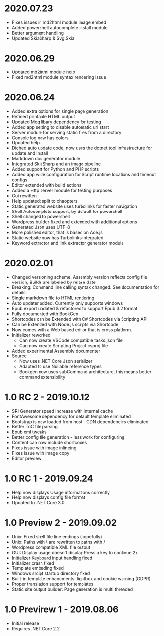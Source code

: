 # 2020.07.23
* Fixes issues in md2html module image embed
* Added powershell autocomplete install module
* Better argument handling
* Updated SkiaSharp & Svg.Skia

# 2020.06.29
* Updated md2html module help
* Fixed md2html module syntax rendering issue

# 2020.06.24
* Added extra options for single page generation
* Refined printable HTML output
* Updated Moq libary dependency for testing
* Added app setting to disable automatic url start
* Server module for serving static files from a directory
* Console log now has colors
* Updated help
* Diched auto update code, now uses the dotnet tool infrastructure for update and install
* Markdown doc generator module
* Integrated SkiaSharp and an image pipeline
* Added support for Python and PHP scripts
* Added app wide configuration for Script runtime locations and timeout configs
* Editor extended with build actions
* Added a Http server module for testing purposes
* Gui rewitten
* Help updated: split to chaopters
* Static generated website uses turbolinks for faster navigation
* Shell Autocomplete support, by default for powershell
* Shell changed to powershell
* Wordpress builder fixed and extended with additional options
* Generated Json uses UTF-8
* More polished editor, that is based on Ace.js
* Static website now has Turbolinks integrated
* Keyword extractor and link extractor generator module

# 2020.02.01
* Changed versioning scheme. Assembly version reflects config file version, Builds are labeled by relase date
* Breaking: Command line calling syntax changed. See documentation for details.
* Single markdown file to HTML rendering
* Auto updater added. Currently only supports windows
* Epub export updated & refactored to support Epub 3.2 format
* Fully documented with BookGen
* Shortcodes can be Extended with C# Shortcodes via Scripting API
* Can be Extended with Node.js scripts via Shortcode
* Now comes with a Web based editor that is cross platform.
* Initializer reworked
	* Can now create VSCode compatible tasks.json file
	* Can now create Scripting Project csproj file
* Added experimental Assembly documenter
* Source
	* Now uses .NET Core Json serializer
	* Adapted to use Nullable reference types
	* Bookgen now uses subCommand architecture, this means better command extensibility


# 1.0 RC 2 - 2019.10.12
* SRI Generator speed increase with internal cache
* FontAwesome dependency for default template eliminated
* Bootstrap is now loaded from host - CDN dependencies eliminated
* Better ToC file parsing
* Epub xml tweaks
* Better config file generation - less work for configuring
* Content can now include shortcodes
* Fixes issue with image inlineing
* Fixes issue with image copy
* Editor preview

# 1.0 RC 1 - 2019.09.24
* Help now displays Usage informations correctly
* Help now displays config file format
* Updated to .NET Core 3.0

# 1.0 Preview 2 - 2019.09.02

* Unix: Fixed shell file line endings (hopefully)
* Unix: Paths with \ are rewritten to paths with / 
* Wordpress compatible XML file output
* GUI: Display usage doesn't display Press a key to continue 2x
* Initializer Keyboard input handling fixed
* Initializer crash fixed
* Template embeding fixed
* Windows srcipt startup directory fixed
* Built-in template enhancments: lightbox and cookie warning (GDPR)
* Proper translation support for templates
* Static site output builder: Page generation is multi threaded

# 1.0 Previrew 1 - 2019.08.06

* Initial release
* Requires .NET Core 2.2
